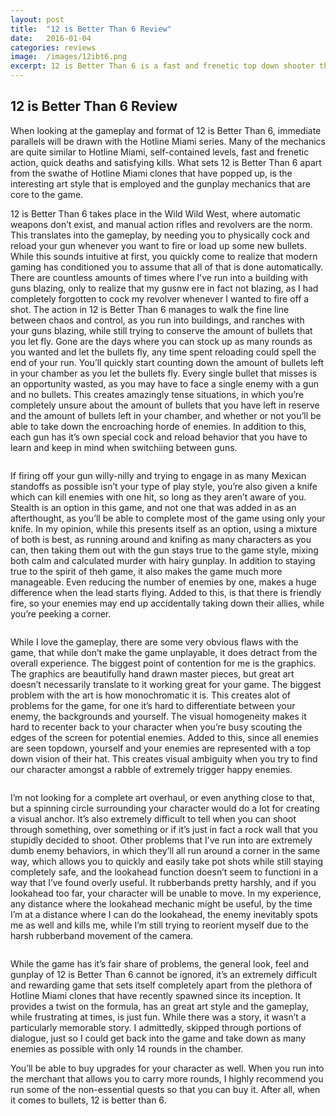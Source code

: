 ```yaml
---
layout: post
title:  "12 is Better Than 6 Review"
date:   2016-01-04
categories: reviews
image:  /images/12ibt6.png
excerpt: 12 is Better Than 6 is a fast and frenetic top down shooter that couples a unique shooting mechanic with quick and deadly gunplay.  It’ll have you running, gunning and slashing through a swathe of enemies against seemingly impossible odds.
---
```

## 12 is Better Than 6 Review

When looking at the gameplay and format of 12 is Better Than 6, immediate parallels will be drawn with the Hotline Miami series.  Many of the mechanics are quite similar to Hotline Miami, self-contained levels, fast and frenetic action, quick deaths and satisfying kills.  What sets 12 is Better Than 6 apart from the swathe of Hotline Miami clones that have popped up, is the interesting art style that is employed and the gunplay mechanics that are core to the game.

12 is Better Than 6 takes place in the Wild Wild West, where automatic weapons don’t exist, and manual action rifles and revolvers are the norm.  This translates into the gameplay, by needing you to physically cock and reload your gun whenever you want to fire or load up some new bullets.  While this sounds intuitive at first, you quickly come to realize that modern gaming has conditioned you to assume that all of that is done automatically.  There are countless amounts of times where I’ve run into a building with guns blazing, only to realize that my gusnw ere in fact not blazing, as I had completely forgotten to cock my revolver whenever I wanted to fire off a shot.  The action in 12 is Better Than 6 manages to walk the fine line between chaos and control, as you run into buildings, and ranches with your guns blazing, while still trying to conserve the amount of bullets that you let fly.  Gone are the days where you can stock up as many rounds as you wanted and let the bullets fly, any time spent reloading could spell the end of your run.  You’ll quickly start counting down the amount of bullets left in your chamber as you let the bullets fly.  Every single bullet that misses is an opportunity wasted, as you may have to face a single enemy with a gun and no bullets.  This creates amazingly tense situations, in which you’re completely unsure about the amount of bullets that you have left in reserve and the amount of bullets left in your chamber, and whether or not you’ll be able to take down the encroaching horde of enemies.  In addition to this, each gun has it’s own special cock and reload behavior that you have to learn and keep in mind when switchiing between guns.

<img class="gfyitem" data-id="PeriodicRectangularGraywolf" />

If firing off your gun willy-nilly and trying to engage in as many Mexican standoffs as possible isn’t your type of play style, you’re also given a knife which can kill enemies with one hit, so long as they aren’t aware of you.  Stealth is an option in this game, and not one that was added in as an afterthought, as you’ll be able to complete most of the game using only your knife.  In my opinion, while this presents itself as an option, using a mixture of both is best, as running around and knifing as many characters as you can, then taking them out with the gun stays true to the game style, mixing both calm and calculated murder with hairy gunplay.  In addition to staying true to the spirit of theh game, it also makes the game much more manageable.  Even reducing the number of enemies by one, makes a huge difference when the lead starts flying.  Added to this, is that there is friendly fire, so your enemies may end up accidentally taking down their allies, while you’re peeking a corner.

<img class="gfyitem" data-id="DenseFluffyEyra" />

While I love the gameplay, there are some very obvious flaws with the game, that while don’t make the game unplayable, it does detract from the overall experience.  The biggest point of contention for me is the graphics.  The graphics are beautifully hand drawn master pieces, but great art doesn’t necessarily translate to it working great for your game.  The biggest problem with the art is how monochromatic it is.  This creates alot of problems for the game,  for one it’s hard to differentiate between your enemy, the backgrounds and yourself.  The visual homogeneity makes it hard to recenter back to your character when you’re busy scouting the edges of the screen for potential enemies.  Added to this, since all enemies are seen topdown, yourself and your enemies are represented with a top down vision of their hat.  This creates visual ambiguity when you try to find our character amongst a rabble of extremely trigger happy enemies.  

<img class="gfyitem" data-id="JollyLiveAfricanhornbill" />

I’m not looking for a complete art overhaul, or even anything close to that, but a spinning circle surrounding your character would do a lot for  creating a visual anchor.  It’s also extremely difficult to tell when you can shoot through something, over something or if it’s just in fact a rock wall that you stupidly decided to shoot.  Other problems that I’ve run into are extremely dumb enemy behaviors, in which they’ll all run around a corner in the same way, which allows you to quickly and easily take pot shots while still staying completely safe, and the lookahead function doesn’t seem to functioni in a way that I’ve found overly useful.  It rubberbands pretty harshly, and if you lookahead too far, your character will be unable to move.  In my experience, any distance where the lookahead mechanic might be useful, by the time I’m at a distance where I can do the lookahead, the enemy inevitably spots me as well and kills me, while I’m still trying to reorient myself due to the harsh rubberband movement of the camera.

<img class="gfyitem" data-id="QuarrelsomeSparklingIzuthrush" />

While the game has it’s fair share of problems, the general look, feel and gunplay of 12 is Better Than 6 cannot be ignored, it’s an extremely difficult and rewarding game that sets itself completely apart from the plethora of Hotline Miami clones that have recently spawned since its inception.  It provides a twist on the formula, has an great art style and the gameplay, while frustrating at times, is just fun.  While there was a story, it wasn’t a particularly memorable story.  I admittedly, skipped through portions of dialogue, just so I could get back into the game and take down as many enemies as possible with only 14 rounds in the chamber.

You’ll be able to buy upgrades for your character as well.  When you run into the merchant that allows you to carry more rounds, I highly recommend you run some of the non-essential quests so that you can buy it.  After all, when it comes to bullets, 12 is better than 6.



